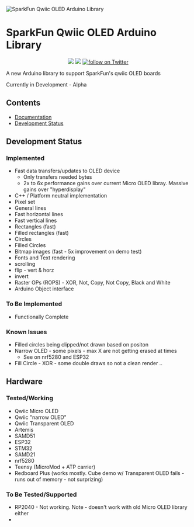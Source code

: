 ![SparkFun Qwiic OLED Arduino Library](https://github.com/sparkfun/SparkFun_Qwiic_OLED_Arduino_Library/blob/main/docs/img/OLEDLibBanner.png "SparkFun Qwiic OLED Arduino Library")

# SparkFun Qwiic OLED Arduino Library
<p align="center">
	<a href="https://github.com/sparkfun/SparkFun_Qwiic_OLED_Arduino_Library/issues" alt="Issues">
		<img src="https://img.shields.io/github/issues/sparkfun/SparkFun_Qwiic_OLED_Arduino_Library.svg" /></a>
	<a href="https://github.com/sparkfun/SparkFun_Qwiic_OLED_Arduino_Library/blob/master/LICENSE" alt="License">
		<img src="https://img.shields.io/badge/license-MIT-blue.svg" /></a>
	<a href="https://twitter.com/intent/follow?screen_name=sparkfun">
        	<img src="https://img.shields.io/twitter/follow/sparkfun.svg?style=social&logo=twitter"
           	 alt="follow on Twitter"></a>
	
</p>
A new Arduino library to support SparkFun's qwiic OLED boards

Currently in Development - Alpha

## Contents
* [Documentation](https://sparkfun.github.io/SparkFun_Qwiic_OLED_Arduino_Library/)
* [Development Status](#development-status)


Development Status
------------------
### Implemented
* Fast data transfers/updates to OLED device 
  * Only transfers needed bytes
  * 2x to 6x performance gains over current Micro OLED libray. Massive gains over "hyperdisplay"
* C++ / Platform neutral implementation
* Pixel set
* General lines
* Fast horizontal lines
* Fast vertical lines
* Rectangles (fast)
* Filled rectangles (fast)
* Circles
* Filled Circles
* Bitmap images (fast - 5x improvement on demo test)
* Fonts and Text rendering
* scrolling 
* flip - vert & horz
* invert 
* Raster OPs (ROPS) - XOR, Not, Copy, Not Copy, Black and White
* Arduino Object interface

### To Be Implemented
* Functionally Complete
### Known Issues
* Filled circles being clipped/not drawn based on positon 
* Narrow OLED - some pixels - max X are not getting erased at times 
  * See on nrf5280 and ESP32
* Fill Circle - XOR - some double draws so not a clean render ..
## Hardware
### Tested/Working
* Qwiic Micro OLED
* Qwiic "narrow OLED"
* Qwiic Transparent OLED
* Artemis
* SAMD51
* ESP32
* STM32
* SAMD21
* nrf5280
* Teensy (MicroMod + ATP carrier)
* Redboard Plus (works mostly. Cube demo w/ Transparent OLED fails - runs out of memory - not surprizing)
### To Be Tested/Supported
* RP2040 - Not working. Note - doesn't work with old Micro OLED library either
* 
